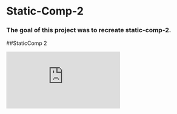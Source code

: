 # Static-Comp-2

### The goal of this project was to recreate static-comp-2. 

##StaticComp 2 


![](https://github.com/AdamN8142/an-comp-challenge2/files/2532583/screencapture-file-Users-adamniedzwiecki-Desktop-Turing-Mod-1-0-static-comp-2-index-html-2018-10-30-21_49_03.pdf)
